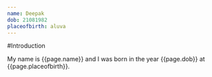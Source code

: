 ```yaml
---
name: Deepak
dob: 21081982
placeofbirth: aluva
---
```


#Introduction

My name is {{page.name}} and I was born in the year {{page.dob}} at {{page.placeofbirth}}.
